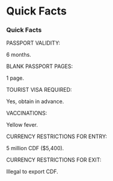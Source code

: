 # Quick Facts

### Quick Facts

PASSPORT VALIDITY:

6 months.

BLANK PASSPORT PAGES:

1 page.

TOURIST VISA REQUIRED:

Yes, obtain in advance.

VACCINATIONS:

Yellow fever.

CURRENCY RESTRICTIONS FOR ENTRY:

5 million CDF ($5,400).

CURRENCY RESTRICTIONS FOR EXIT:

Illegal to export CDF.